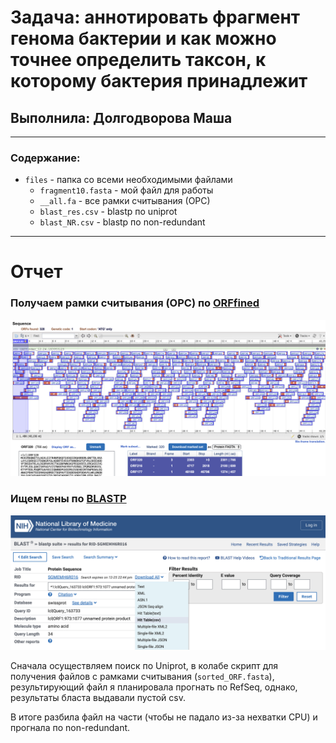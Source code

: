 # Задача: аннотировать фрагмент генома бактерии и как можно точнее определить таксон, к которому бактерия принадлежит

## Выполнила: Долгодворова Маша
----
### Содержание:
- `files` - папка со всеми необходимыми файлами
  - `fragment10.fasta` - мой файл для работы
  - `__all.fa` - все рамки считывания (ОРС)
  - `blast_res.csv` - blastp по uniprot
  - `blast_NR.csv` - blastp по non-redundant

---
# Отчет

### Получаем рамки считывания (OPC) по [ORFfined](https://www.ncbi.nlm.nih.gov/orffinder/)

![](images/1.png)

### Ищем гены по [BLASTP](https://blast.ncbi.nlm.nih.gov/Blast.cgi?PAGE=Proteins)

![](images/2.png)

Сначала осуществляем поиск по Uniprot, в колабе скрипт для получения файлов с рамками считывания (`sorted_ORF.fasta`), результирующий файл я планировала прогнать по RefSeq, однако, результаты бласта выдавали пустой csv.

В итоге разбила файл на части (чтобы не падало из-за нехватки CPU) и прогнала по non-redundant.

